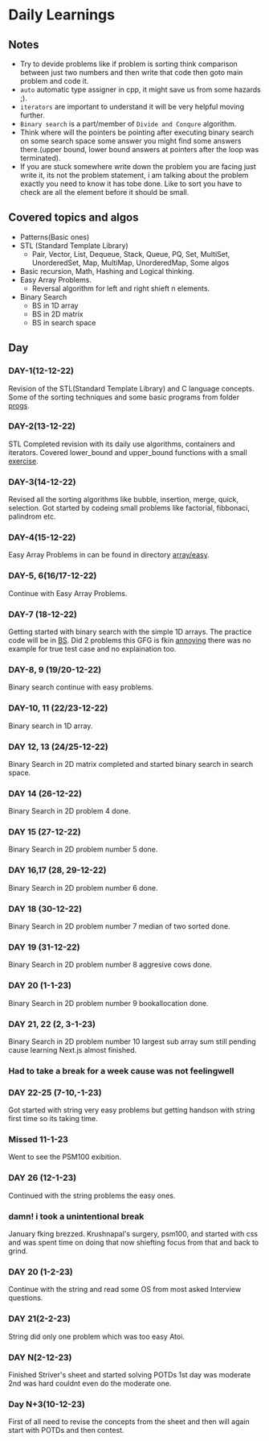 # Daily Learnings

## Notes
- Try to devide problems like if problem is sorting think comparison between just two numbers and then write that code then goto main problem and code it.
- `auto` automatic type assigner in cpp, it might save us from some hazards ;).
- `iterators` are important to understand it will be very helpful moving further.
- `Binary search` is a part/member of `Divide and Conqure` algorithm.
- Think where will the pointers be pointing after executing binary search on some search space some answer you might find some answers there.(upper bound, lower bound answers at pointers after the loop was terminated).
- If you are stuck somewhere write down the problem you are facing just write it, its not the problem statement, i am talking about the problem exactly you need to know it has tobe done. Like to sort you have to check are all the element before it should be small.


## Covered topics and algos
- Patterns(Basic ones)
- STL (Standard Template Library)
  - Pair, Vector, List, Dequeue, Stack, Queue, PQ, Set, MultiSet, UnorderedSet, Map, MultiMap, UnorderedMap, Some algos
- Basic recursion, Math, Hashing and Logical thinking.
- Easy Array Problems.
  - Reversal algorithm for left and right shieft n elements.
- Binary Search
  - BS in 1D array
  - BS in 2D matrix
  - BS in search space

## Day

### DAY-1(12-12-22)
Revision of the STL(Standard Template Library) and C language concepts.
Some of the sorting techniques and some basic programs from folder [progs](https://github.com/devdutt6/CPP/tree/main/progs).

### DAY-2(13-12-22)
STL Completed revision with its daily use algorithms, containers and iterators.
Covered lower_bound and upper_bound functions with a small [exercise](https://github.com/devdutt6/CPP/tree/main/stl/bound_exercise.cpp).

### DAY-3(14-12-22)
Revised all the sorting algorithms like bubble, insertion, merge, quick, selection.
Got started by codeing small problems like factorial, fibbonaci, palindrom etc.

### DAY-4(15-12-22)
Easy Array Problems in can be found in directory [array/easy](https://github.com/devdutt6/CPP/tree/main/array/easy).

### DAY-5, 6(16/17-12-22)
Continue with Easy Array Problems.

### DAY-7 (18-12-22)
Getting started with binary search with the simple 1D arrays. The practice code will be in [BS](https://github.com/devdutt6/CPP/tree/main/BS). Did 2 problems this GFG is fkin [annoying](https://practice.geeksforgeeks.org/problems/floor-in-a-sorted-array-1587115620/1?track=DSASP-Searching&amp%3BbatchId=154&utm_source=youtube&utm_medium=collab_striver_ytdescription&utm_campaign=floor-in-a-sorted-array) there was no example for true test case and no explaination too.

### DAY-8, 9 (19/20-12-22)
Binary search continue with easy problems.

### DAY-10, 11 (22/23-12-22)
Binary search in 1D array.

### DAY 12, 13 (24/25-12-22)
Binary Search in 2D matrix completed and started binary search in search space.

### DAY 14 (26-12-22)
Binary Search in 2D problem 4 done.

### DAY 15 (27-12-22)
Binary Search in 2D problem number 5 done.

### DAY 16,17 (28, 29-12-22)
Binary Search in 2D problem number 6 done.

### DAY 18 (30-12-22)
Binary Search in 2D problem number 7 median of two sorted done.

### DAY 19 (31-12-22)
Binary Search in 2D problem number 8 aggresive cows done.

### DAY 20 (1-1-23)
Binary Search in 2D problem number 9 bookallocation done.

### DAY 21, 22 (2, 3-1-23)
Binary Search in 2D problem number 10 largest sub array sum still pending cause learning Next.js almost finished.

### Had to take a break for a week cause was not feelingwell

### DAY 22-25 (7-10,-1-23)
Got started with string very easy problems but getting handson with string first time so its taking time.

### Missed 11-1-23
Went to see the PSM100 exibition.

### DAY 26 (12-1-23)
Continued with the string problems the easy ones.

### damn! i took a unintentional break
January fking brezzed.
Krushnapal's surgery, psm100, and started with css and was spent time on doing that now shiefting focus from that and back to grind.

### DAY 20 (1-2-23)
Continue with the string and read some OS from most asked Interview questions.

### DAY 21(2-2-23)
String did only one problem which was too easy Atoi.

### DAY N(2-12-23)
Finished Striver's sheet and started solving POTDs 1st day was moderate 2nd was hard couldnt even do the moderate one.

### Day N+3(10-12-23)
First of all need to revise the concepts from the sheet and then will again start with POTDs and then contest.
